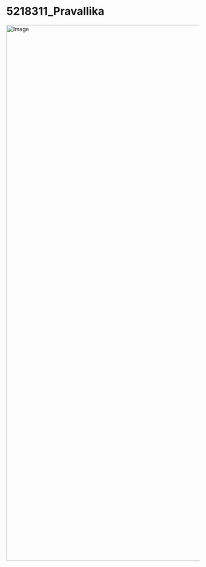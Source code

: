 # 5218311_Pravallika
<img width="2239" height="1399" alt="Image" src="https://github.com/user-attachments/assets/060df5ea-0c5d-4476-85d7-751fa4deae97" />
